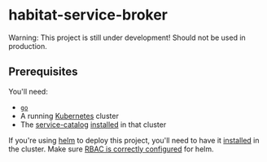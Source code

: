 # habitat-service-broker

Warning: This project is still under development! Should not be used in production.

## Prerequisites

You'll need:

- [`go`](https://golang.org/dl/)
- A running [Kubernetes](https://github.com/kubernetes/kubernetes) cluster
- The [service-catalog](https://github.com/kubernetes-incubator/service-catalog)
  [installed](https://github.com/kubernetes-incubator/service-catalog/blob/master/docs/install.md)
  in that cluster

If you're using [helm](https://helm.sh) to deploy this project, you'll need to
have it [installed](https://docs.helm.sh/using_helm/#quickstart) in the cluster.
Make sure [RBAC is correctly configured](https://docs.helm.sh/using_helm/#rbac)
for helm.


